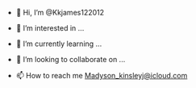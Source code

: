 - 👋 Hi, I’m @Kkjames122012

- 👀 I’m interested in ...
- 🌱 I’m currently learning ...
- 💞️ I’m looking to collaborate on ...
- 📫 How to reach me Madyson_kinsleyj@icloud.com

<!---
Kkjames122012/Kkjames122012 is a ✨ special ✨ repository because its `README.md` (this file) appears on your GitHub profile.
You can click the Preview link to take a look at your changes.
--->
